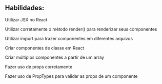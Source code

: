 ## Habilidades:

Utilizar JSX no React

Utilizar corretamente o método render() para renderizar seus componentes

Utilizar import para trazer componentes em diferentes arquivos

Criar componentes de classe em React

Criar múltiplos componentes a partir de um array

Fazer uso de props corretamente

Fazer uso de PropTypes para validar as props de um componente
